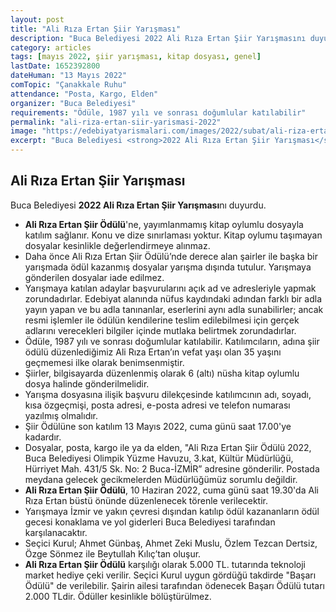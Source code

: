 ```yaml
---
layout: post
title: "Ali Rıza Ertan Şiir Yarışması"
description: "Buca Belediyesi 2022 Ali Rıza Ertan Şiir Yarışmasını duyurdu."
category: articles
tags: [mayıs 2022, şiir yarışması, kitap dosyası, genel]
lastDate: 1652392800
dateHuman: "13 Mayıs 2022"
comTopic: "Çanakkale Ruhu"
attendance: "Posta, Kargo, Elden"
organizer: "Buca Belediyesi"
requirements: "Ödüle, 1987 yılı ve sonrası doğumlular katılabilir"
permalink: "ali-riza-ertan-siir-yarismasi-2022"
image: "https://edebiyatyarismalari.com/images/2022/subat/ali-riza-ertan-siir-yarismasi.jpg"
excerpt: "Buca Belediyesi <strong>2022 Ali Rıza Ertan Şiir Yarışması</strong>nı duyurdu."
---
```


## Ali Rıza Ertan Şiir Yarışması
Buca Belediyesi **2022 Ali Rıza Ertan Şiir Yarışması**nı duyurdu.  

- **Ali Rıza Ertan Şiir Ödülü**'ne, yayımlanmamış kitap oylumlu dosyayla katılım sağlanır. Konu ve dize sınırlaması yoktur. Kitap oylumu taşımayan dosyalar kesinlikle değerlendirmeye alınmaz.
- Daha önce Ali Rıza Ertan Şiir Ödülü’nde derece alan şairler ile başka bir yarışmada ödül kazanmış dosyalar yarışma dışında tutulur. Yarışmaya gönderilen dosyalar iade edilmez.
- Yarışmaya katılan adaylar başvurularını açık ad ve adresleriyle yapmak zorundadırlar. Edebiyat alanında nüfus kaydındaki adından farklı bir adla yayın yapan ve bu adla tanınanlar, eserlerini aynı adla sunabilirler; ancak resmi işlemler ile ödülün kendilerine teslim edilebilmesi için gerçek adlarını verecekleri bilgiler içinde mutlaka belirtmek zorundadırlar.
- Ödüle, 1987 yılı ve sonrası doğumlular katılabilir. Katılımcıların, adına şiir ödülü düzenlediğimiz Ali Rıza Ertan’ın vefat yaşı olan 35 yaşını geçmemesi ilke olarak benimsenmiştir.
- Şiirler, bilgisayarda düzenlenmiş olarak 6 (altı) nüsha kitap oylumlu dosya halinde gönderilmelidir.
- Yarışma dosyasına ilişik başvuru dilekçesinde katılımcının adı, soyadı, kısa özgeçmişi, posta adresi, e-posta adresi ve telefon numarası yazılmış olmalıdır.
- Şiir Ödülüne son katılım 13 Mayıs 2022, cuma günü saat 17.00'ye kadardır.
- Dosyalar, posta, kargo ile ya da elden, "Ali Rıza Ertan Şiir Ödülü 2022, Buca Belediyesi Olimpik Yüzme Havuzu, 3.kat, Kültür Müdürlüğü, Hürriyet Mah. 431/5 Sk. No: 2 Buca-İZMİR” adresine gönderilir. Postada meydana gelecek gecikmelerden Müdürlüğümüz sorumlu değildir.
- **Ali Rıza Ertan Şiir Ödülü**, 10 Haziran 2022, cuma günü saat 19.30'da Ali Rıza Ertan büstü önünde düzenlenecek törenle verilecektir.
- Yarışmaya İzmir ve yakın çevresi dışından katılıp ödül kazananların ödül gecesi konaklama ve yol giderleri Buca Belediyesi tarafından karşılanacaktır.
- Seçici Kurul; Ahmet Günbaş, Ahmet Zeki Muslu, Özlem Tezcan Dertsiz, Özge Sönmez ile Beytullah Kılıç’tan oluşur.
- **Ali Rıza Ertan Şiir Ödülü** karşılığı olarak 5.000 TL. tutarında teknoloji market hediye çeki verilir. Seçici Kurul uygun gördüğü takdirde "Başarı Ödülü" de verilebilir. Şairin ailesi tarafından ödenecek Başarı Ödülü tutarı 2.000 TLdir. Ödüller kesinlikle bölüştürülmez.